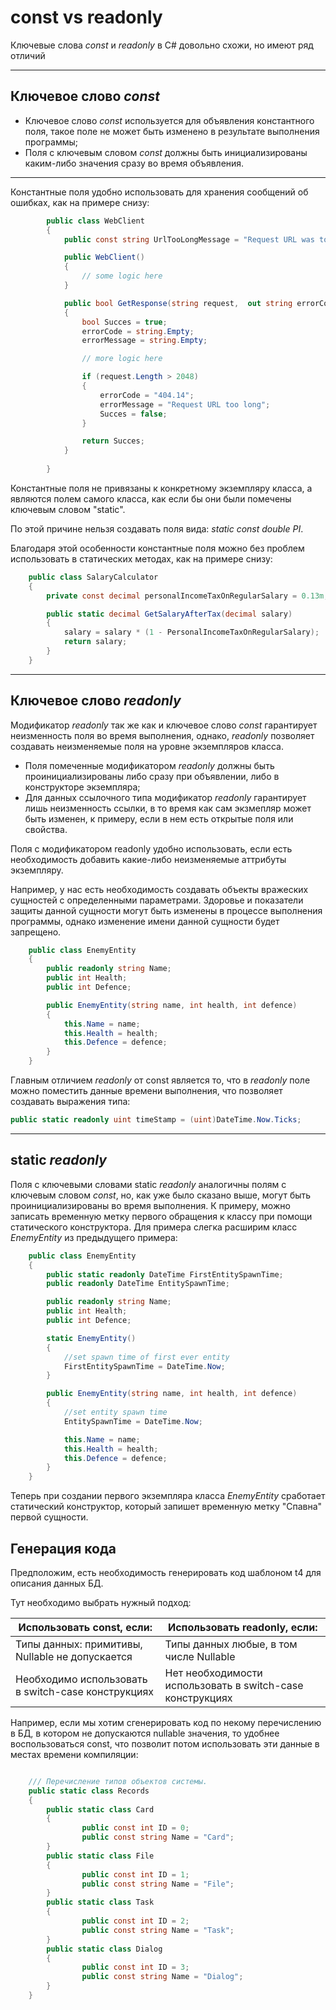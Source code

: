 # const vs readonly

Ключевые слова *const* и *readonly* в C# довольно схожи, но имеют ряд отличий

------

## Ключевое слово *const*

- Ключевое слово *const* используется для объявления константного поля, такое поле не может быть изменено в результате выполнения программы;
- Поля с ключевым словом *const* должны быть инициализированы каким-либо значения сразу во время объявления.

------

Константные поля удобно использовать для хранения сообщений об ошибках, как на примере снизу:

```c#
        public class WebClient
        {
            public const string UrlTooLongMessage = "Request URL was too long";

            public WebClient()
            {
                // some logic here
            }

            public bool GetResponse(string request,  out string errorCode, out string errorMessage)
            {
                bool Succes = true;
                errorCode = string.Empty;
                errorMessage = string.Empty;

                // more logic here

                if (request.Length > 2048)
                {
                    errorCode = "404.14";
                    errorMessage = "Request URL too long";
                    Succes = false;
                }

                return Succes;
            }
            
        }
```

Константные поля не привязаны к конкретному экземпляру класса, а являются полем самого класса, как если бы они были помечены ключевым словом "static". 

По этой причине нельзя создавать поля вида: *static const double PI*.

Благодаря этой особенности константные поля можно без проблем использовать в статических методах, как на примере снизу:

```c#
    public class SalaryCalculator
    {
        private const decimal personalIncomeTaxOnRegularSalary = 0.13m;

        public static decimal GetSalaryAfterTax(decimal salary)
        {
            salary = salary * (1 - PersonalIncomeTaxOnRegularSalary);
            return salary;
        }
    }
```

------

## Ключевое слово *readonly*

Модификатор *readonly* так же как и ключевое слово *const* гарантирует неизменность поля во время выполнения, однако, *readonly* позволяет создавать неизменяемые поля на уровне экземпляров класса.

- Поля помеченные модификатором *readonly* должны быть проинициализированы либо сразу при объявлении, либо в конструкторе экземпляра;
- Для данных ссылочного типа модификатор *readonly* гарантирует лишь неизменность ссылки, в то время как сам экзмепляр может быть изменен, к примеру, если в нем есть открытые поля или свойства.

Поля с модификатором readonly удобно использовать, если есть необходимость добавить какие-либо неизменяемые аттрибуты экземпляру.

Например, у нас есть необходимость создавать объекты вражеских сущностей с определенными параметрами. Здоровье и показатели защиты данной сущности могут быть изменены в процессе выполнения программы, однако изменение имени данной сущности будет запрещено.

```c#
    public class EnemyEntity
    {
        public readonly string Name;
        public int Health;
        public int Defence;

        public EnemyEntity(string name, int health, int defence)
        {
            this.Name = name;
            this.Health = health;
            this.Defence = defence;
        }
    }
```

Главным отличием *readonly* от const является то, что в *readonly* поле можно поместить данные времени выполнения, что позволяет создавать выражения типа:

```c#
public static readonly uint timeStamp = (uint)DateTime.Now.Ticks;
```

------

## static *readonly*

Поля с ключевыми словами static *readonly* аналогичны полям с ключевым словом *const*, но, как уже было сказано выше, могут быть проинициализированы во время выполнения. К примеру, можно записать временную метку первого обращения к классу при помощи статического конструктора. Для примера слегка расширим класс *EnemyEntity* из предыдущего примера:

```c#
    public class EnemyEntity
    {
        public static readonly DateTime FirstEntitySpawnTime;
        public readonly DateTime EntitySpawnTime;

        public readonly string Name;
        public int Health;
        public int Defence;

        static EnemyEntity()
        {
            //set spawn time of first ever entity
            FirstEntitySpawnTime = DateTime.Now; 
        }

        public EnemyEntity(string name, int health, int defence)
        {
            //set entity spawn time
            EntitySpawnTime = DateTime.Now;

            this.Name = name;
            this.Health = health;
            this.Defence = defence;
        }
    }
```

Теперь при создании первого экземпляра класса *EnemyEntity* сработает статический конструктор, который запишет временную метку "Спавна" первой сущности.

## Генерация кода

Предположим, есть необходимость генерировать код шаблоном t4 для описания данных БД.

Тут необходимо выбрать нужный подход:

| Использовать const, если: | Использовать readonly, если: |
|---|---|
| Типы данных: примитивы, Nullable не допускается | Типы данных любые, в том числе Nullable<T> |
| Необходимо использовать в switch-case конструкциях | Нет необходимости использовать в switch-case конструкциях |

Например, если мы хотим сгенерировать код по некому перечислению в БД, в котором не допускаются nullable значения, то удобнее воспользоваться const, что позволит потом использовать эти данные в местах времени компиляции:

```c#

    /// Перечисление типов объектов системы.
    public static class Records
    {
        public static class Card
        {
                public const int ID = 0;
                public const string Name = "Card";
        }
        public static class File
        {
                public const int ID = 1;
                public const string Name = "File";
        }
        public static class Task
        {
                public const int ID = 2;
                public const string Name = "Task";
        }
        public static class Dialog
        {
                public const int ID = 3;
                public const string Name = "Dialog";
        }
    }
```
